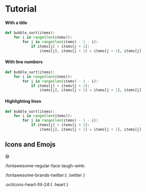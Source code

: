 # Tutorial


#### With a title

``` py title="bubble_sort.py"
def bubble_sort(items):
    for i in range(len(items)):
        for j in range(len(items) - 1 - i):
            if items[j] > items[j + 1]:
                items[j], items[j + 1] = items[j + 1], items[j]
```

#### With line numbers

``` py linenums="1"
def bubble_sort(items):
    for i in range(len(items)):
        for j in range(len(items) - 1 - i):
            if items[j] > items[j + 1]:
                items[j], items[j + 1] = items[j + 1], items[j]
```

#### Highlighting lines

``` py hl_lines="2 3"
def bubble_sort(items):
    for i in range(len(items)):
        for j in range(len(items) - 1 - i):
            if items[j] > items[j + 1]:
                items[j], items[j + 1] = items[j + 1], items[j]
```

## Icons and Emojs

:smile: 

:fontawesome-regular-face-laugh-wink:

:fontawesome-brands-twitter:{ .twitter }

:octicons-heart-fill-24:{ .heart }